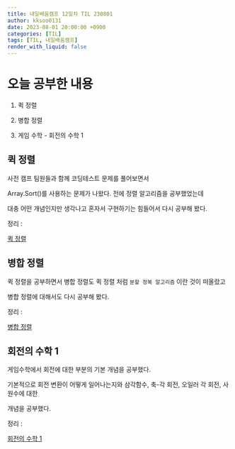 ```yaml
---
title: 내일배움캠프 12일차 TIL 230801
author: kksoo0131
date: 2023-08-01 20:00:00 +0900
categories: [TIL]
tags: [TIL, 내일배움캠프]
render_with_liquid: false
---
```


# 오늘 공부한 내용

1. 퀵 정렬

2. 병합 정렬

3. 게임 수학 - 회전의 수학 1

## 퀵 정렬

사전 캠프 팀원들과 함께 코딩테스트 문제를 풀어보면서

Array.Sort()를 사용하는 문제가 나왔다. 전에 정렬 알고리즘을 공부했었는데

대충 어떤 개념인지만 생각나고 혼자서 구현하기는 힘들어서 다시 공부해 봤다.

정리 : 

[퀵 정렬](https://kksoo0131.github.io/posts/Algorithm-1/)

## 병합 정렬

퀵 정렬을 공부하면서 병합 정렬도 퀵 정렬 처럼 `분할 정복 알고리즘` 이란 것이 떠올랐고

병합 정렬에 대해서도 다시 공부해 봤다.

정리 : 

[병합 정렬](https://kksoo0131.github.io/posts/Algorithm-2/)


## 회전의 수학 1

게임수학에서 회전에 대한 부분의 기본 개념을 공부했다.

기본적으로 회전 변환이 어떻게 일어나는지와 삼각함수, 축-각 회전, 오일러 각 회전, 사원수에 대한

개념을 공부했다.

정리 : 

[회전의 수학 1](https://kksoo0131.github.io/posts/gameMathmatics-4/)
